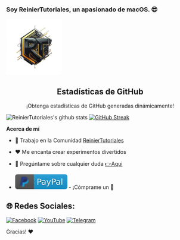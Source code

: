 ### Soy **ReinierTutoriales**, un apasionado de macOS. 😎
<p align="center">

<a href="https://www.reiniertutoriales.com/"><img src="https://github.com/ReinierTutoriales/ReinierTutoriales/blob/main/imagenes/Logo.png" width="150px" alt="Foro"></a>
</p>

<h2 align="center">Estadísticas de GitHub</h2>
<p align="center">¡Obtenga estadísticas de GitHub generadas dinámicamente!</p>
</p>

![ReinierTutoriales's github stats](https://github-readme-stats.vercel.app/api?username=ReinierTutoriales&icons=true&bg_color=181818)
[![GitHub Streak](https://github-readme-streak-stats.herokuapp.com?user=ReinierTutoriales&theme=tokyonight-duo)](https://git.io/streak-stats)
</p>

**Acerca de mí**

- 💼 Trabajo en la Comunidad [ReinierTutoriales](https://www.reiniertutoriales.com/)

- ❤️ Me encanta crear experimentos divertidos

- 💬 Pregúntame sobre cualquier duda [👉Aqui](https://github.com/ReinierTutoriales/ReinierTutoriales/issues)

- [![paypal.com/paypalme/ReinierTutoriales](https://github.com/ReinierTutoriales/ReinierTutoriales/blob/main/imagenes/paypal.svg)](https://www.paypal.com/paypalme/ReinierTutoriales) - ¡Cómprame un :tea:

## 🌐 Redes Sociales:
[![Facebook](https://img.shields.io/badge/Facebook-%231877F2.svg?logo=Facebook&logoColor=white)](https://www.facebook.com/groups/reiniertutoriales/) [![YouTube](https://img.shields.io/badge/YouTube-%23FF0000.svg?logo=YouTube&logoColor=white)](https://youtube.com/c/ReinierTutoriales) [![Telegram](https://img.shields.io/badge/Telegram-%26A5E4.svg?logo=Telegram&logoColor=white)](https://t.me/ReinierTutoriales)


Gracias! :heart:
